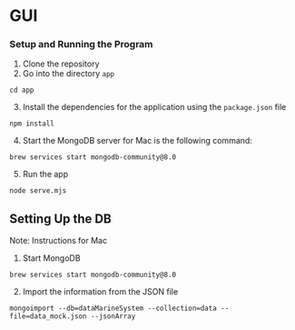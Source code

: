 # GUI

### Setup and Running the Program
1. Clone the repository
2. Go into the directory `app`
```
cd app
```
3. Install the dependencies for the application using the `package.json` file
```
npm install
```
4. Start the MongoDB server for Mac is the following command:
```
brew services start mongodb-community@8.0
```
5. Run the app
```
node serve.mjs
```


## Setting Up the DB
Note: Instructions for Mac

1. Start MongoDB
```
brew services start mongodb-community@8.0
```
2. Import the information from the JSON file
```
mongoimport --db=dataMarineSystem --collection=data --file=data_mock.json --jsonArray 

